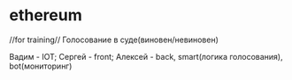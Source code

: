 # ethereum
//for training//
Голосование в суде(виновен/невиновен)

Вадим - IOT;
Сергей - front;
Алексей - back, smart(логика голосования), bot(мониторинг)
